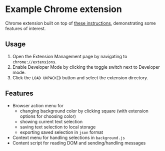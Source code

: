 # Example Chrome extension

Chrome extension built on top of [these instructions](https://developer.chrome.com/extensions/getstarted), demonstrating some features of interest.

## Usage

1. Open the Extension Management page by navigating to `chrome://extensions`.
1. Enable Developer Mode by clicking the toggle switch next to Developer mode.
1. Click the `LOAD UNPACKED` button and select the extension directory.

## Features

- Browser action menu for
  - changing background color by clicking square (with extension options for choosing color)
  - showing current text selection
  - saving text selection to local storage
  - exporting saved selection in `json` format
- Context menu for handling selections in `background.js`
- Content script for reading DOM and sending/handling messages
